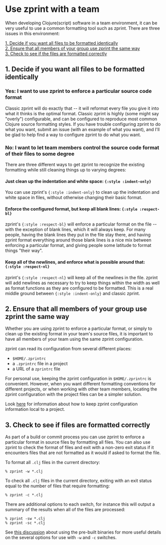 # Use zprint with a team

When developing Clojure(script) software in a team environment, it can be
very useful to use a common formatting tool such as zprint.  There are
three issues in this environment:

[1. Decide if you want all files to be formatted identically](#1-decide-if-you-want-all-files-to-be-formatted-identically)  
[2. Ensure that all members of your group use zprint the same way](#2-ensure-that-all-members-of-your-group-use-zprint-the-same-way)  
[3. Check to see if the files are formatted correctly](#3-check-to-see-if-files-are-formatted-correctly)


## 1. Decide if you want all files to be formatted identically

### Yes: I want to use zprint to enforce a particular source code format

Classic zprint will do exactly that -- it will reformat
every file you give it into what it thinks is the optimal format.
Classic zprint is highly (some might say "overly") configurable, and
can be configured to reproduce most common Clojure source formatting
styles.  If you have trouble configuring zprint to do what you want,
submit an issue (with an example of what you want), and I'll be glad
to help find a way to configure zprint to do what you want.

### No: I want to let team members control the source code format of their files to some degree

There are three different ways to get zprint to recognize the existing
formatting while still cleaning things up to varying degrees:

#### Just clean up the indentation and white space: `{:style :indent-only}`

You can use zprint's `{:style :indent-only}` to clean up
the indentation and white space in files, without otherwise changing their
basic format.

#### Enforce the configured format, but keep all blank lines: `{:style :respect-bl}`

zprint's `{:style :respect-bl}` will enforce a particular
format on the file -- with the exception of blank lines, which it will
always keep.  For many people, having the blank lines they put in the file
stay there, and having zprint format everything around those blank lines
is a nice mix between enforcing a particular format, and giving people
some latitude to format things "their way".

#### Keep all of the newlines, and enforce what is possible around that: `{:style :respect-nl}`

zprint's `{:style :respect-nl}` will keep all
of the newlines in the file.  zprint will add newlines as necessary
to try to keep things within the width as well as format functions 
as they are configured to be formatted.  This is a real middle ground
between `{:style :indent-only}` and classic zprint.

## 2. Ensure that all members of your group use zprint the same way

Whether you are using zprint to enforce a particular format, or simply
to clean up the existing format in your team's source files, it is important
to have all members of your team using the same zprint configuration.

zprint can read its configuration from several different places:

  * `$HOME/.zprintrc`
  * a `.zprintrc` file in a project
  * a URL of a `zprintrc` file

For personal use, keeping the zprint configuration in `$HOME/.zprintrc`
is convenient.  However, when you want different formatting conventions
for different projects, or when working with other team members,
locating the zprint configuration with the project files can be a
simpler solution.

Look [here](project.md) for information about how to keep zprint
configuration information local to a project.

## 3. Check to see if files are formatted correctly

As part of a build or commit process you can use zprint to enforce a particular
format in source files by formatting all files.  You can also use zprint
to check the format of files and exit with a non-zero exit status if it
encounters files that are not formatted as it would if asked to format the
file. 

To format all `.clj` files in the current directory:

```
% zprint -w *.clj

```
To check all `.clj` files in the current directory, exiting with an exit
status equal to the number of files that require formatting:

```
% zprint -c *.clj
```

There are additional options to each switch, for instance this will
output a summary of the results when all of the files are processed:

```
% zprint -sw *.clj
% zprint -sc *.clj
```
See [this discussion](files.md) about using the pre-built binaries for 
more useful details on the several options for use with `-w` and `-c` 
switches.


